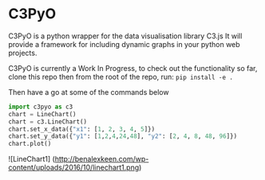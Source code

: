 # C3PyO
C3PyO is a python wrapper for the data visualisation library C3.js
It will provide a framework for including dynamic graphs in your python web projects.

C3PyO is currently a Work In Progress, to check out the functionality so far, clone this repo then from the root of the repo, run:
`pip install -e .`

Then have a go at some of the commands below

```python
import c3pyo as c3
chart = LineChart()
chart = c3.LineChart()
chart.set_x_data({"x1": [1, 2, 3, 4, 5]})
chart.set_y_data({"y1": [1,2,4,24,48], "y2": [2, 4, 8, 48, 96]})
chart.plot()
```
![LineChart1]
(http://benalexkeen.com/wp-content/uploads/2016/10/linechart1.png)

